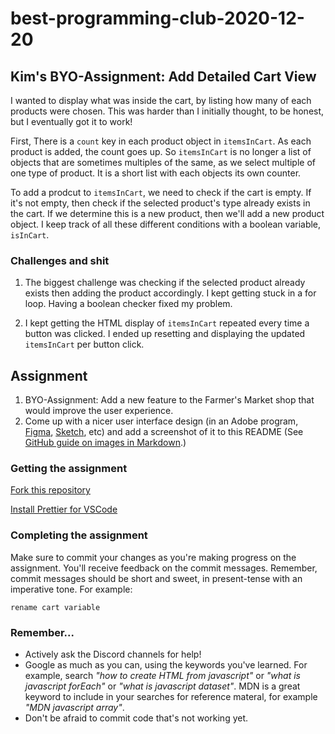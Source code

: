 # best-programming-club-2020-12-20

## Kim's BYO-Assignment: Add Detailed Cart View ##

I wanted to display what was inside the cart, by listing how many of each products were chosen. This was harder than I initially thought, to be honest, but I eventually got it to work! 

First, There is a `count` key in each product object in `itemsInCart`. As each product is added, the count goes up. So `itemsInCart` is no longer a list of objects that are sometimes multiples of the same, as we select multiple of one type of product. It is a short list with each objects its own counter. 

To add a prodcut to `itemsInCart`, we need to check if the cart is empty.
If it's not empty, then check if the selected product's type already exists in the cart. If we determine this is a new product, then we'll add a new product object. I keep track of all these different conditions with a boolean variable, `isInCart`.

<!-- Before going into datails of adding products to `itemsInCart`, there is a boolean variable `isInCart`. It shows whether the selected product has been counted. This will become helpful in keeping track when we are determing if the selected product's type already exists in `itemsInCart` or not. 

To add a product to `itemsInCart`, we first need to check if the cart is empty. If it is, then we add a new product object to `itemsInCart`, with initial `count: 1`. We also set `isInCart = true`. If it's not empty, then we start checking if each of the existing product matches with the selected. We do this with a for loop, that will initially set out to look through every single object, but it'll break if we find the matching product. If we find the matching product, we only increment the `count` key 

To add a prodcut to `itemsInCart`, we need to check if the cart is empty.
If it's not empty, then check if the selected product's type already exists in the cart. If we determine this is a new product, then we'll add a new product object. I keep track of all these different conditions with a boolean variable, `isInCart`.


When a button is clicked, it is automatically set to false. It'll increment itself when we either add the product object to `itemsInCart` or increment one of the existing product object. -->

### Challenges and shit ###

1. The biggest challenge was checking if the selected product already exists then adding the product accordingly. I kept getting stuck in a for loop. Having a boolean checker fixed my problem. 

2. I kept getting the HTML display of `itemsInCart` repeated every time a button was clicked. I ended up resetting and displaying the updated `itemsInCart` per button click. 

## Assignment

1. BYO-Assignment: Add a new feature to the Farmer's Market shop that would improve the user experience.
2. Come up with a nicer user interface design (in an Adobe program, [Figma](https://www.figma.com/), [Sketch](https://www.sketch.com/), etc) and add a screenshot of it to this README (See [GitHub guide on images in Markdown](https://guides.github.com/features/mastering-markdown/).)

### Getting the assignment

[Fork this repository](https://guides.github.com/activities/forking/)

[Install Prettier for VSCode](https://marketplace.visualstudio.com/items?itemName=esbenp.prettier-vscode)

### Completing the assignment

Make sure to commit your changes as you're making progress on the assignment. You'll receive feedback on the commit messages. Remember, commit messages should be short and sweet, in present-tense with an imperative tone. For example:

```
rename cart variable
```

### Remember...

- Actively ask the Discord channels for help!
- Google as much as you can, using the keywords you've learned. For example, search _"how to create HTML from javascript"_ or _"what is javascript forEach"_ or _"what is javascript dataset"_. MDN is a great keyword to include in your searches for reference materal, for example _"MDN javascript array"_.
- Don't be afraid to commit code that's not working yet.
